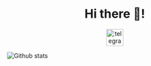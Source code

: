 
###

<h1 align="center">Hi there 👋!</h1>

<div align="center">
  <a href="https://t.me/M1hailuch" target="_blank">
    <img src="https://img.shields.io/static/v1?message=Telegram&logo=telegram&label=&color=2CA5E0&logoColor=white&labelColor=2CA5E0" height="40" alt="telegram logo" />
  </a>
</div>

![Github stats](https://github-readme-stats.vercel.app/api?username=D1ctarors)
